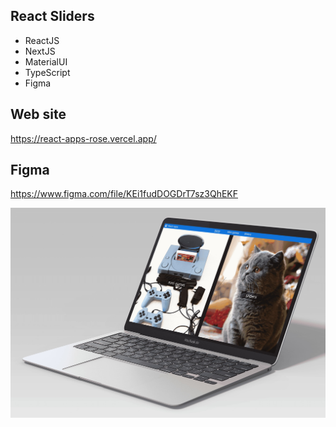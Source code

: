 ## React Sliders

- ReactJS
- NextJS
- MaterialUI
- TypeScript
- Figma

## Web site

https://react-apps-rose.vercel.app/

## Figma

https://www.figma.com/file/KEi1fudDOGDrT7sz3QhEKF

![react-mini-apps](/preview.jpg)
